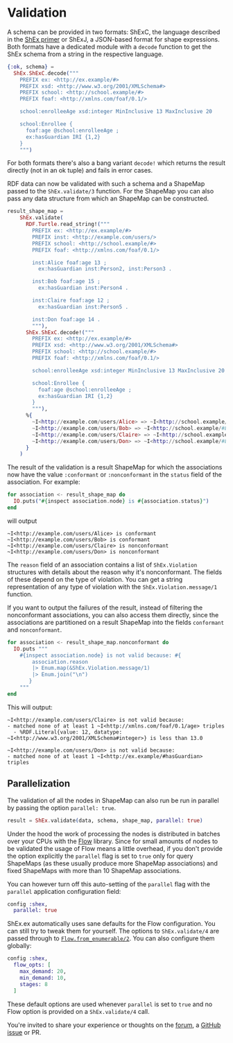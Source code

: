 # Validation

A schema can be provided in two formats: ShExC, the language described in the [ShEx primer](http://shex.io/shex-primer/) or ShExJ, a JSON-based format for shape expressions. Both formats have a dedicated module with a `decode` function to get the ShEx schema from a string in the respective language. 

```elixir
{:ok, schema} = 
  ShEx.ShExC.decode("""
    PREFIX ex: <http://ex.example/#>
    PREFIX xsd: <http://www.w3.org/2001/XMLSchema#>
    PREFIX school: <http://school.example/#>
    PREFIX foaf: <http://xmlns.com/foaf/0.1/>

    school:enrolleeAge xsd:integer MinInclusive 13 MaxInclusive 20

    school:Enrollee {
      foaf:age @school:enrolleeAge ;
      ex:hasGuardian IRI {1,2}
    }
    """)
```

For both formats there's also a bang variant `decode!` which returns the result directly (not in an ok tuple) and fails in error cases.

RDF data can now be validated with such a schema and a ShapeMap passed to the `ShEx.validate/3` function. For the ShapeMap you can also pass any data structure from which an ShapeMap can be constructed.

```elixir
result_shape_map =
    ShEx.validate(
      RDF.Turtle.read_string!("""
        PREFIX ex: <http://ex.example/#>
        PREFIX inst: <http://example.com/users/>
        PREFIX school: <http://school.example/#>
        PREFIX foaf: <http://xmlns.com/foaf/0.1/>

        inst:Alice foaf:age 13 ;
          ex:hasGuardian inst:Person2, inst:Person3 .

        inst:Bob foaf:age 15 ;
          ex:hasGuardian inst:Person4 .

        inst:Claire foaf:age 12 ;
          ex:hasGuardian inst:Person5 .

        inst:Don foaf:age 14 .
        """),
      ShEx.ShExC.decode!("""
        PREFIX ex: <http://ex.example/#>
        PREFIX xsd: <http://www.w3.org/2001/XMLSchema#>
        PREFIX school: <http://school.example/#>
        PREFIX foaf: <http://xmlns.com/foaf/0.1/>

        school:enrolleeAge xsd:integer MinInclusive 13 MaxInclusive 20

        school:Enrollee {
          foaf:age @school:enrolleeAge ;
          ex:hasGuardian IRI {1,2}
        }
        """),
      %{
        ~I<http://example.com/users/Alice> => ~I<http://school.example/#Enrollee>,
        ~I<http://example.com/users/Bob> => ~I<http://school.example/#Enrollee>,
        ~I<http://example.com/users/Claire> => ~I<http://school.example/#Enrollee>,
        ~I<http://example.com/users/Don> => ~I<http://school.example/#Enrollee>,
      }
    )
```

The result of the validation is a result ShapeMap for which the associations now have the value `:conformant` or `:nonconformant` in the `status` field of the association. For example:

```elixir
for association <- result_shape_map do
  IO.puts("#{inspect association.node} is #{association.status}")
end
```

will output

```
~I<http://example.com/users/Alice> is conformant
~I<http://example.com/users/Bob> is conformant
~I<http://example.com/users/Claire> is nonconformant
~I<http://example.com/users/Don> is nonconformant
```

The `reason` field of an association contains a list of `ShEx.Violation` structures with details about the reason why it's nonconformant. The fields of these depend on the type of violation. You can get a string representation of any type of violation with the `ShEx.Violation.message/1` function.

If you want to output the failures of the result, instead of filtering the nonconformant associations, you can also access them directly, since the associations are partitioned on a result ShapeMap into the fields `conformant` and `nonconformant`.

```elixir
for association <- result_shape_map.nonconformant do
  IO.puts """
    #{inspect association.node} is not valid because: #{
        association.reason 
        |> Enum.map(&ShEx.Violation.message/1)
        |> Enum.join("\n")
       }
    """
end
```

This will output:

```
~I<http://example.com/users/Claire> is not valid because:
- matched none of at least 1 ~I<http://xmlns.com/foaf/0.1/age> triples
  - %RDF.Literal{value: 12, datatype: ~I<http://www.w3.org/2001/XMLSchema#integer>} is less than 13.0

~I<http://example.com/users/Don> is not valid because:
- matched none of at least 1 ~I<http://ex.example/#hasGuardian> triples
```


## Parallelization

The validation of all the nodes in ShapeMap can also run be run in parallel by passing the option `parallel: true`.

```elixir
result = ShEx.validate(data, schema, shape_map, parallel: true)
```

Under the hood the work of processing the nodes is distributed in batches over your CPUs with the [Flow](https://github.com/plataformatec/flow) library. Since for small amounts of nodes to be validated the usage of Flow means a little overhead, if you don't provide the option explicitly the `parallel` flag is set to `true` only for query ShapeMaps (as these usually produce more ShapeMap associations) and fixed ShapeMaps with more than 10 ShapeMap associations.

You can however turn off this auto-setting of the `parallel` flag with the `parallel` application configuration field:

```elixir
config :shex,
  parallel: true
```

ShEx.ex automatically uses sane defaults for the Flow configuration. You can still try to tweak them for yourself. The options to `ShEx.validate/4` are passed through to [`Flow.from_enumerable/2`](https://hexdocs.pm/flow/Flow.html#from_enumerable/2`). You can also configure them globally:

```elixir
config :shex,
  flow_opts: [
    max_demand: 20,
    min_demand: 10,
    stages: 8
  ]
```

These default options are used whenever `parallel` is set to `true` and no Flow option is provided on a `ShEx.validate/4` call.

You're invited to share your experience or thoughts on the [forum](https://discuss.rdf.community/c/rdf-tooling-libraries/elixir), a [GitHub issue]() or PR.
